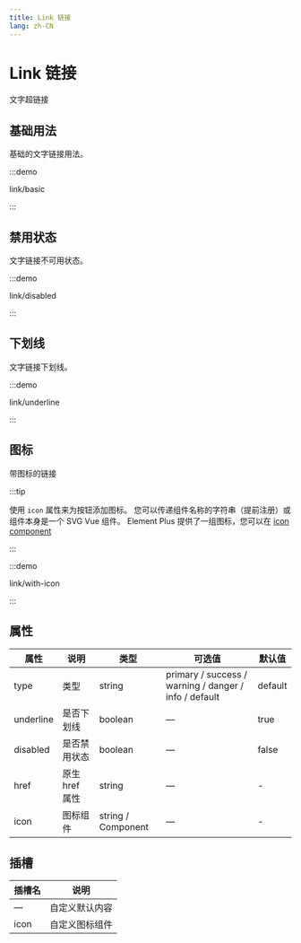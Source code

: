 ```yaml
---
title: Link 链接
lang: zh-CN
---
```


# Link 链接

文字超链接

## 基础用法

基础的文字链接用法。

:::demo

link/basic

:::

## 禁用状态

文字链接不可用状态。

:::demo

link/disabled

:::

## 下划线

文字链接下划线。

:::demo

link/underline

:::

## 图标

带图标的链接

:::tip

使用 `icon` 属性来为按钮添加图标。 您可以传递组件名称的字符串（提前注册）或组件本身是一个 SVG Vue 组件。 Element Plus 提供了一组图标，您可以在 [icon component](/zh-CN/component/icon)

:::

:::demo

link/with-icon

:::

## 属性

| 属性      | 说明           | 类型               | 可选值                                                | 默认值  |
| --------- | -------------- | ------------------ | ----------------------------------------------------- | ------- |
| type      | 类型           | string             | primary / success / warning / danger / info / default | default |
| underline | 是否下划线     | boolean            | —                                                     | true    |
| disabled  | 是否禁用状态   | boolean            | —                                                     | false   |
| href      | 原生 href 属性 | string             | —                                                     | -       |
| icon      | 图标组件       | string / Component | —                                                     | -       |

## 插槽

| 插槽名 | 说明           |
| ------ | -------------- |
| —      | 自定义默认内容 |
| icon   | 自定义图标组件 |
